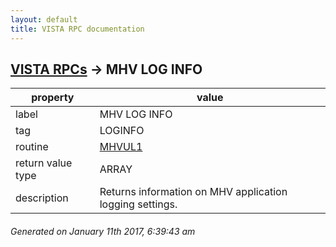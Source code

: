 ```yaml
---
layout: default
title: VISTA RPC documentation
---
```




## [VISTA RPCs](TableOfContent.md) &#8594; MHV LOG INFO 

 property | value 
--- | --- 
 label | MHV LOG INFO
 tag | LOGINFO
 routine | [MHVUL1](http://code.osehra.org/dox/Routine_MHVUL1_source.html)
 return value type | ARRAY
 description | Returns information on MHV application logging settings.




 ###### Generated on January 11th 2017, 6:39:43 am